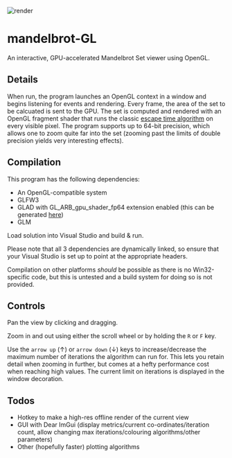 ![render](https://user-images.githubusercontent.com/11539931/161137397-9b044f41-9869-4e4c-b150-be6b16ee1e6a.png)

# mandelbrot-GL
An interactive, GPU-accelerated Mandelbrot Set viewer using OpenGL.

## Details
When run, the program launches an OpenGL context in a window and begins listening for events and rendering. Every frame, the area of the set to be calcuated is sent to the GPU. The set is computed and rendered with an OpenGL fragment shader that runs the classic [escape time algorithm](https://en.wikipedia.org/wiki/Plotting_algorithms_for_the_Mandelbrot_set#Escape_time_algorithm) on every visible pixel. The program supports up to 64-bit precision, which allows one to zoom quite far into the set (zooming past the limits of double precision yields very interesting effects).

## Compilation
This program has the following dependencies:
- An OpenGL-compatible system
- GLFW3
- GLAD with GL_ARB_gpu_shader_fp64 extension enabled (this can be generated [here](https://glad.dav1d.de/))
- GLM

Load solution into Visual Studio and build & run.

Please note that all 3 dependencies are dynamically linked, so ensure that your Visual Studio is set up to point at the appropriate headers.

Compilation on other platforms *should* be possible as there is no Win32-specific code, but this is untested and a build system for doing so is not provided.

## Controls
Pan the view by clicking and dragging.

Zoom in and out using either the scroll wheel or by holding the `R` or `F` key.

Use the `arrow up` (↑) or `arrow down` (↓) keys to increase/decrease the maximum number of iterations the algorithm can run for. This lets you retain detail when zooming in further, but comes at a hefty performance cost when reaching high values. The current limit on iterations is displayed in the window decoration.

## Todos
- Hotkey to make a high-res offline render of the current view
- GUI with Dear ImGui (display metrics/current co-ordinates/iteration count, allow changing max iterations/colouring algorithms/other parameters)
- Other (hopefully faster) plotting algorithms
